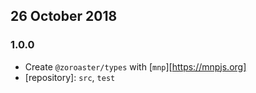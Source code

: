 ## 26 October 2018

### 1.0.0

- Create `@zoroaster/types` with [`mnp`][https://mnpjs.org]
- [repository]: `src`, `test`
